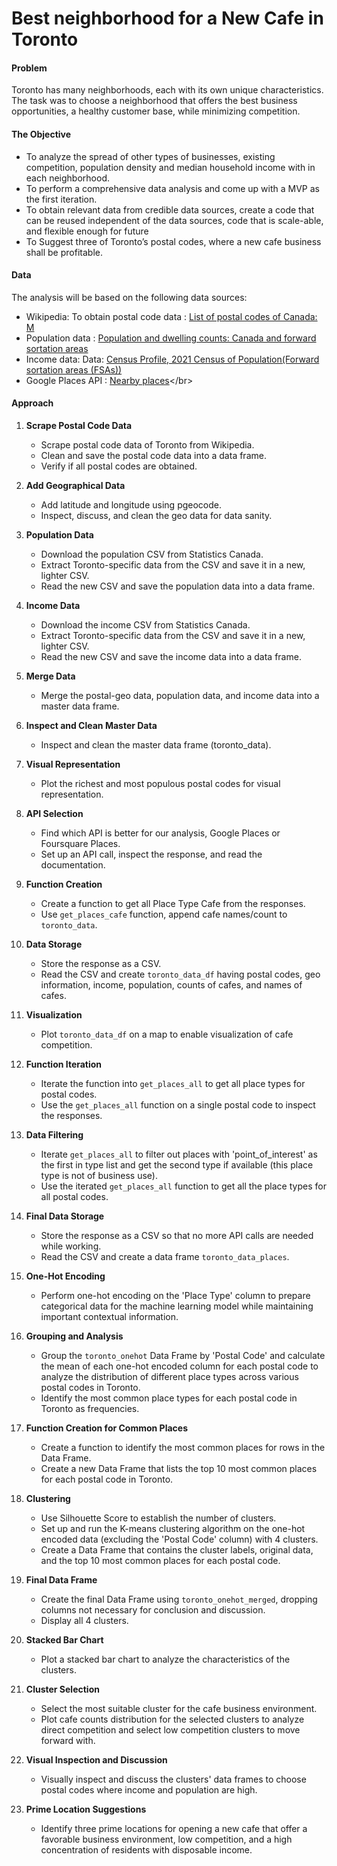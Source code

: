 # Best neighborhood for a New Cafe in Toronto
#### Problem
Toronto has many neighborhoods, each with its own unique characteristics. The task was to  choose a neighborhood that offers the best business opportunities, a healthy customer base, while minimizing competition.
#### The Objective
- To analyze the spread of other types of businesses, existing competition, population density and median household income with in each neighborhood.
- To perform a comprehensive data analysis and come up with a MVP as the first iteration.
- To obtain relevant data from credible data sources, create a code that can be reused independent of the data sources, code that is scale-able, and flexible enough for future
- To Suggest three of Toronto’s postal codes, where a new cafe business shall be profitable.
#### Data
The analysis will be based on the following data sources:</br>
   - Wikipedia: To obtain postal code data : [List of postal codes of Canada: M](https://en.wikipedia.org/wiki/List_of_postal_codes_of_Canada:_M)</br>
   - Population data : [Population and dwelling counts: Canada and forward sortation areas](https://www150.statcan.gc.ca/t1/tbl1/en/tv.action?pid=9810001901)</br>
   - Income data: Data: [Census Profile, 2021 Census of Population(Forward sortation areas (FSAs))](https://www12.statcan.gc.ca/census-recensement/2021/dp-pd/prof/details/download-telecharger.cfm?Lang=E)</br>
   - Google Places API : [Nearby places](https://developers.google.com/maps/documentation/places/web-service/supported_types?_gl=1*gb02v5*_up*MQ..*_ga*MTY4MjAzNTA0MS4xNzMzNjg2NTMz*_ga_NRWSTWS78N*MTczMzY4NjUzMi4xLjEuMTczMzY4Nzk5Ni4wLjAuMA..)</br>
#### Approach
1. **Scrape Postal Code Data**
   - Scrape postal code data of Toronto from Wikipedia.
   - Clean and save the postal code data into a data frame.
   - Verify if all postal codes are obtained.

2. **Add Geographical Data**
   - Add latitude and longitude using pgeocode.
   - Inspect, discuss, and clean the geo data for data sanity.

3. **Population Data**
   - Download the population CSV from Statistics Canada.
   - Extract Toronto-specific data from the CSV and save it in a new, lighter CSV.
   - Read the new CSV and save the population data into a data frame.

4. **Income Data**
   - Download the income CSV from Statistics Canada.
   - Extract Toronto-specific data from the CSV and save it in a new, lighter CSV.
   - Read the new CSV and save the income data into a data frame.

5. **Merge Data**
   - Merge the postal-geo data, population data, and income data into a master data frame.

6. **Inspect and Clean Master Data**
   - Inspect and clean the master data frame (toronto_data).

7. **Visual Representation**
   - Plot the richest and most populous postal codes for visual representation.

8. **API Selection**
   - Find which API is better for our analysis, Google Places or Foursquare Places.
   - Set up an API call, inspect the response, and read the documentation.

9. **Function Creation**
   - Create a function to get all Place Type Cafe from the responses.
   - Use `get_places_cafe` function, append cafe names/count to `toronto_data`.

10. **Data Storage**
    - Store the response as a CSV.
    - Read the CSV and create `toronto_data_df` having postal codes, geo information, income, population, counts of cafes, and names of cafes.

11. **Visualization**
    - Plot `toronto_data_df` on a map to enable visualization of cafe competition.

12. **Function Iteration**
    - Iterate the function into `get_places_all` to get all place types for postal codes.
    - Use the `get_places_all` function on a single postal code to inspect the responses.

13. **Data Filtering**
    - Iterate `get_places_all` to filter out places with 'point_of_interest' as the first in type list and get the second type if available (this place type is not of business use).
    - Use the iterated `get_places_all` function to get all the place types for all postal codes.

14. **Final Data Storage**
    - Store the response as a CSV so that no more API calls are needed while working.
    - Read the CSV and create a data frame `toronto_data_places`.

15. **One-Hot Encoding**
    - Perform one-hot encoding on the 'Place Type' column to prepare categorical data for the machine learning model while maintaining important contextual information.

16. **Grouping and Analysis**
    - Group the `toronto_onehot` Data Frame by 'Postal Code' and calculate the mean of each one-hot encoded column for each postal code to analyze the distribution of different place types across various postal codes in Toronto.
    - Identify the most common place types for each postal code in Toronto as frequencies.

17. **Function Creation for Common Places**
    - Create a function to identify the most common places for rows in the Data Frame.
    - Create a new Data Frame that lists the top 10 most common places for each postal code in Toronto.

18. **Clustering**
    - Use Silhouette Score to establish the number of clusters.
    - Set up and run the K-means clustering algorithm on the one-hot encoded data (excluding the 'Postal Code' column) with 4 clusters.
    - Create a Data Frame that contains the cluster labels, original data, and the top 10 most common places for each postal code.

19. **Final Data Frame**
    - Create the final Data Frame using `toronto_onehot_merged`, dropping columns not necessary for conclusion and discussion.
    - Display all 4 clusters.

20. **Stacked Bar Chart**
    - Plot a stacked bar chart to analyze the characteristics of the clusters.

21. **Cluster Selection**
    - Select the most suitable cluster for the cafe business environment.
    - Plot cafe counts distribution for the selected clusters to analyze direct competition and select low competition clusters to move forward with.

22. **Visual Inspection and Discussion**
    - Visually inspect and discuss the clusters' data frames to choose postal codes where income and population are high.

23. **Prime Location Suggestions**
    - Identify three prime locations for opening a new cafe that offer a favorable business environment, low competition, and a high concentration of residents with disposable income.

